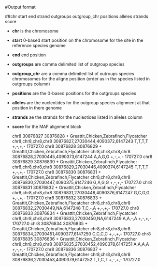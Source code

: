 #Output format


##chr    start	end	strand	outgroups	outgroup_chr positions  alleles strands score
	
- **chr** is the chromosome
- **start** 0-based start position on the chromosome for the site in the reference species genome
- **end** end position 
- **outgroups** are comma delimited list of outgroup species
- **outgroup_chr** are a comma delimited list of outroups species chromosomes for the aligne position (order as in the species listed in outgroups column)
- **positions** are the 0-based positions for the outgroups species 
- **alleles** are the nucleotides for the outgroup species alignment at that position in there genome
- **strands** ae the strands for the nucleotides listed in alleles column
- **score** for the MAF alignment block


    chr8    30876827        30876828        +       Greattit,Chicken,Zebrafinch,Flycatcher  chr8,chr8,chr8,chr8     30876827,27030444,4090372,6147243       T,T,T,T +,-,+,- 170727.0
    chr8    30876828        30876829        +       Greattit,Chicken,Zebrafinch,Flycatcher  chr8,chr8,chr8,chr8     30876828,27030445,4090373,6147244       A,A,G,G +,-,+,- 170727.0
    chr8    30876829        30876830        +       Greattit,Chicken,Zebrafinch,Flycatcher  chr8,chr8,chr8,chr8     30876829,27030446,4090374,6147245       T,T,T,T +,-,+,- 170727.0
    chr8    30876830        30876831        +       Greattit,Chicken,Zebrafinch,Flycatcher  chr8,chr8,chr8,chr8     30876830,27030447,4090375,6147246       G,A,G,G +,-,+,- 170727.0
    chr8    30876831        30876832        +       Greattit,Chicken,Zebrafinch,Flycatcher  chr8,chr8,chr8,chr8     30876831,27030448,4090376,6147247       G,C,G,G +,-,+,- 170727.0
    chr8    30876832        30876833        +       Greattit,Chicken,Zebrafinch,Flycatcher  chr8,chr8,chr8,chr8     30876832,27030449,NA,6147248    T,C,-,A +,-,+,- 170727.0
    chr8    30876833        30876834        +       Greattit,Chicken,Zebrafinch,Flycatcher  chr8,chr8,chr8,chr8     30876833,27030450,NA,6147249    A,A,-,A +,-,+,- 170727.0
    chr8    30876834        30876835        +       Greattit,Chicken,Zebrafinch,Flycatcher  chr8,chr8,chr8,chr8     30876834,27030451,4090377,6147250       C,C,C,C +,-,+,- 170727.0
    chr8    30876835        30876836        +       Greattit,Chicken,Zebrafinch,Flycatcher  chr8,chr8,chr8,chr8     30876835,27030452,4090378,6147251       A,A,A,A +,-,+,- 170727.0
    chr8    30876836        30876837        +       Greattit,Chicken,Zebrafinch,Flycatcher  chr8,chr8,chr8,chr8     30876836,27030453,4090379,6147252       T,T,C,T +,-,+,- 170727.0
